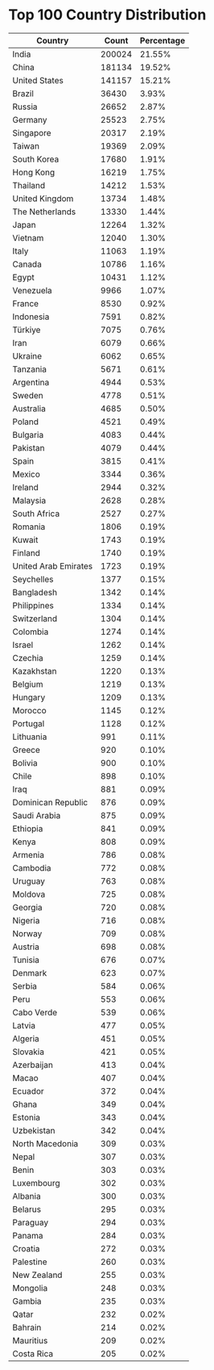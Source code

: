 # Top 100 Country Distribution
| Country | Count | Percentage |
|----|----|----|
| India | 200024 | 21.55% |
| China | 181134 | 19.52% |
| United States | 141157 | 15.21% |
| Brazil | 36430 | 3.93% |
| Russia | 26652 | 2.87% |
| Germany | 25523 | 2.75% |
| Singapore | 20317 | 2.19% |
| Taiwan | 19369 | 2.09% |
| South Korea | 17680 | 1.91% |
| Hong Kong | 16219 | 1.75% |
| Thailand | 14212 | 1.53% |
| United Kingdom | 13734 | 1.48% |
| The Netherlands | 13330 | 1.44% |
| Japan | 12264 | 1.32% |
| Vietnam | 12040 | 1.30% |
| Italy | 11063 | 1.19% |
| Canada | 10786 | 1.16% |
| Egypt | 10431 | 1.12% |
| Venezuela | 9966 | 1.07% |
| France | 8530 | 0.92% |
| Indonesia | 7591 | 0.82% |
| Türkiye | 7075 | 0.76% |
| Iran | 6079 | 0.66% |
| Ukraine | 6062 | 0.65% |
| Tanzania | 5671 | 0.61% |
| Argentina | 4944 | 0.53% |
| Sweden | 4778 | 0.51% |
| Australia | 4685 | 0.50% |
| Poland | 4521 | 0.49% |
| Bulgaria | 4083 | 0.44% |
| Pakistan | 4079 | 0.44% |
| Spain | 3815 | 0.41% |
| Mexico | 3344 | 0.36% |
| Ireland | 2944 | 0.32% |
| Malaysia | 2628 | 0.28% |
| South Africa | 2527 | 0.27% |
| Romania | 1806 | 0.19% |
| Kuwait | 1743 | 0.19% |
| Finland | 1740 | 0.19% |
| United Arab Emirates | 1723 | 0.19% |
| Seychelles | 1377 | 0.15% |
| Bangladesh | 1342 | 0.14% |
| Philippines | 1334 | 0.14% |
| Switzerland | 1304 | 0.14% |
| Colombia | 1274 | 0.14% |
| Israel | 1262 | 0.14% |
| Czechia | 1259 | 0.14% |
| Kazakhstan | 1220 | 0.13% |
| Belgium | 1219 | 0.13% |
| Hungary | 1209 | 0.13% |
| Morocco | 1145 | 0.12% |
| Portugal | 1128 | 0.12% |
| Lithuania | 991 | 0.11% |
| Greece | 920 | 0.10% |
| Bolivia | 900 | 0.10% |
| Chile | 898 | 0.10% |
| Iraq | 881 | 0.09% |
| Dominican Republic | 876 | 0.09% |
| Saudi Arabia | 875 | 0.09% |
| Ethiopia | 841 | 0.09% |
| Kenya | 808 | 0.09% |
| Armenia | 786 | 0.08% |
| Cambodia | 772 | 0.08% |
| Uruguay | 763 | 0.08% |
| Moldova | 725 | 0.08% |
| Georgia | 720 | 0.08% |
| Nigeria | 716 | 0.08% |
| Norway | 709 | 0.08% |
| Austria | 698 | 0.08% |
| Tunisia | 676 | 0.07% |
| Denmark | 623 | 0.07% |
| Serbia | 584 | 0.06% |
| Peru | 553 | 0.06% |
| Cabo Verde | 539 | 0.06% |
| Latvia | 477 | 0.05% |
| Algeria | 451 | 0.05% |
| Slovakia | 421 | 0.05% |
| Azerbaijan | 413 | 0.04% |
| Macao | 407 | 0.04% |
| Ecuador | 372 | 0.04% |
| Ghana | 349 | 0.04% |
| Estonia | 343 | 0.04% |
| Uzbekistan | 342 | 0.04% |
| North Macedonia | 309 | 0.03% |
| Nepal | 307 | 0.03% |
| Benin | 303 | 0.03% |
| Luxembourg | 302 | 0.03% |
| Albania | 300 | 0.03% |
| Belarus | 295 | 0.03% |
| Paraguay | 294 | 0.03% |
| Panama | 284 | 0.03% |
| Croatia | 272 | 0.03% |
| Palestine | 260 | 0.03% |
| New Zealand | 255 | 0.03% |
| Mongolia | 248 | 0.03% |
| Gambia | 235 | 0.03% |
| Qatar | 232 | 0.02% |
| Bahrain | 214 | 0.02% |
| Mauritius | 209 | 0.02% |
| Costa Rica | 205 | 0.02% |

